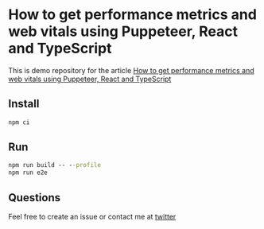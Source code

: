 # How to get performance metrics and web vitals using Puppeteer, React and TypeScript

This is demo repository for the article [How to get performance metrics and web vitals using Puppeteer, React and TypeScript](https://drag13.io/posts/react-performance-puppeteer-profile/index.html)

## Install

```cmd
npm ci
```

## Run

```cmd
npm run build -- --profile
npm run e2e
```

## Questions

Feel free to create an issue or contact me at [twitter](https://twitter.com/drag137)
